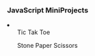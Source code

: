 <h3>JavaScript MiniProjects</h3>
<li>
  <ul>
    Tic Tak Toe
  </ul>
  <ul>
    Stone Paper Scissors
  </ul>
</li>

